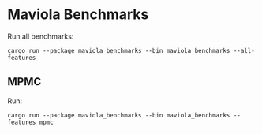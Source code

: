Maviola Benchmarks
==================

Run all benchmarks:

```shell
cargo run --package maviola_benchmarks --bin maviola_benchmarks --all-features
```

MPMC
----

Run:

```shell
cargo run --package maviola_benchmarks --bin maviola_benchmarks --features mpmc
```
